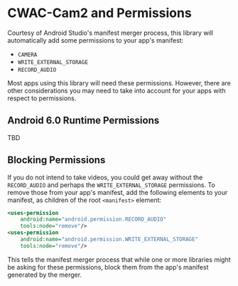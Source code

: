 # CWAC-Cam2 and Permissions

Courtesy of Android Studio's manifest merger process, this library
will automatically add some permissions to your app's manifest:

- `CAMERA`
- `WRITE_EXTERNAL_STORAGE`
- `RECORD_AUDIO`

Most apps using this library will need these permissions. However,
there are other considerations you may need to take into account
for your apps with respect to permissions.

## Android 6.0 Runtime Permissions

TBD

## Blocking Permissions

If you do not intend to take videos, you could get away without
the `RECORD_AUDIO` and perhaps the `WRITE_EXTERNAL_STORAGE`
permissions. To remove those from your app's manifest, add
the following elements to your manifest, as children of the
root `<manifest>` element:

```xml
<uses-permission
    android:name="android.permission.RECORD_AUDIO"
    tools:node="remove"/>
<uses-permission
    android:name="android.permission.WRITE_EXTERNAL_STORAGE"
    tools:node="remove"/>
```

This tells the manifest merger process that while one or more
libraries might be asking for these permissions, block them
from the app's manifest generated by the merger.
